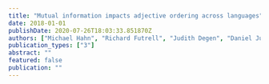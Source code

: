 ```yaml
---
title: "Mutual information impacts adjective ordering across languages"
date: 2018-01-01
publishDate: 2020-07-26T18:03:33.851870Z
authors: ["Michael Hahn", "Richard Futrell", "Judith Degen", "Daniel Jurafsky", "Noah Goodman"]
publication_types: ["3"]
abstract: ""
featured: false
publication: ""
---
```



